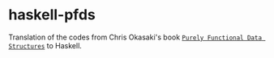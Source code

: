 # haskell-pfds

Translation of the codes from Chris Okasaki's book [`Purely Functional Data Structures`](http://www.cambridge.org/us/academic/subjects/computer-science/algorithmics-complexity-computer-algebra-and-computational-g/purely-functional-data-structures) to Haskell.
